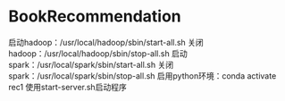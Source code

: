 # BookRecommendation
启动hadoop：/usr/local/hadoop/sbin/start-all.sh
关闭hadoop：/usr/local/hadoop/sbin/stop-all.sh
启动spark：/usr/local/spark/sbin/start-all.sh
关闭spark：/usr/local/spark/sbin/stop-all.sh
启用python环境：conda activate rec1
使用start-server.sh启动程序